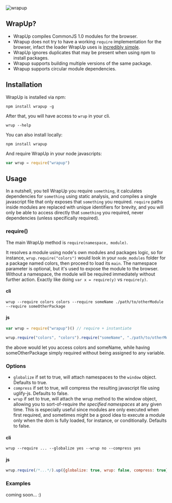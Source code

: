 ![wrapup](http://github.com/kamicane/wrapup/raw/master/assets/wrapup.png)

## WrapUp?

 * WrapUp compiles CommonJS 1.0 modules for the browser.
 * Wrapup does not try to have a working `require` implementation for the browser, infact the loader WrapUp uses is [incredibly simple](https://github.com/kamicane/wrapup/blob/master/includes/require.js).
 * WrapUp ignores duplicates that may be present when using npm to install packages.
 * Wrapup supports building multiple versions of the same package.
 * Wrapup supports circular module dependencies.

## Installation

WrapUp is installed via npm:

```
npm install wrapup -g
```

After that, you will have access to `wrup` in your cli.

```
wrup --help
```

You can also install locally:

```
npm install wrapup
```

And require WrapUp in your node javascripts:

```javascript
var wrup = require("wrapup")
```

## Usage

In a nutshell, you tell WrapUp you require `something`, it calculates dependencies for `something` using static analysis, and compiles a single javascript file that only exposes that `something` you required. `require` paths inside modules are replaced with unique identifiers for brevity, and you will only be able to access directly that `something` you required, never dependencies (unless specifically required).

### require()

The main WrapUp method is `require(namespace, module)`.

It resolves a module using node's own modules and packages logic, so for instance, `wrup.require("colors")` would look in your `node_modules` folder for a package named colors, then proceed to load its `main`. The namespace parameter is optional, but it's used to expose the module to the browser. Without a namespace, the module will be required immediately without further action. Exactly like doing `var x = require(y)` vs `require(y)`.

#### cli

```
wrup --require colors colors --require someName ./path/to/otherModule --require someOtherPackage
```

#### js

```javascript
var wrup = require("wrapup")() // require + instantiate

wrup.require("colors", "colors").require("someName", "./path/to/otherModule").require("someOtherPackage").up(/*...options...*/) //returns a string
```

the above would let you access colors and someName, while having someOtherPackage simply required without being assigned to any variable.

### Options

 - `globalize` if set to true, will attach namespaces to the `window` object. Defaults to true.
 - `compress` if set to true, will compress the resulting javascript file using uglify-js. Defaults to false.
 - `wrup` if set to true, will attach the wrup method to the window object, allowing you to sort-of-require _the specified namespaces_ at any given time. This is especially useful since modules are only executed when first required, and sometimes might be a good idea to execute a module only when the dom is fully loaded, for instance, or conditionally. Defaults to false.

#### cli

```
wrup --require ... --globalize yes --wrup no --compress yes
```

#### js

```javascript
wrup.require(/*...*/).up({globalize: true, wrup: false, compress: true})
```

### Examples

coming soon... :)
